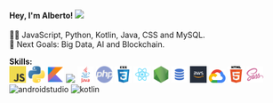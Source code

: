 #### Hey, I'm Alberto! <img src="https://raw.githubusercontent.com/MartinHeinz/MartinHeinz/master/wave.gif" width="25px">
👨‍💻 JavaScript, Python, Kotlin, Java, CSS and MySQL.</br>
🥅 Next Goals: Big Data, AI and Blockchain. 

<!-- 👯 I’m looking to collaborate with other content creators.</br> -->
<!-- GitHub Stats:
 <a href="https://github.com/ruialbe">
  <img align="center" height="200px" src="https://github-readme-stats.vercel.app/api/top-langs/?username=ruialbe&hide=java,html&title_color=ffffff&text_color=c9cacc&icon_color=2bbc8a&bg_color=1d1f21" />
</a>
<a href="https://github.com/jyongkim/jyongkim">
  <img align="center" src="https://github-readme-stats.vercel.app/api?username=ruialbe&show_icons=true&line_height=26&count_private=true&title_color=ffffff&text_color=c9cacc&icon_color=2bbc8a&bg_color=1d1f21" alt="Ruialbe's GitHub Stats" />
</a>  -->

<strong>Skills:</strong></br>
<img src="./javascript.png" width="30">
<img src="./python.png" width="30">
<img src="./kotlin.png" width="30">
<img src="./androidstudio" width="30">
<img src="./java.png" width="30">
<img src="./php.png" width="30">
<img src="./css.png" width="30">
<img src="./react.png" width="30">
<img src="./nodejs.png" width="30">
<img src="./sql.png" width="30">
<img src="./aws.png" width="30">
<img src="./gcp.png" width="30">
<img src="./html.png" width="30">
<img src="./sass.png" width="30">
![androidstudio](https://github.com/user-attachments/assets/c965d626-789c-4573-a54c-7cac813f4110)
![kotlin](https://github.com/user-attachments/assets/f7618e30-4058-4ca6-ae66-a665834c321a)
